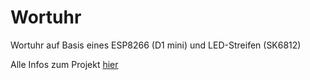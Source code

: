 # Wortuhr 
Wortuhr auf Basis eines ESP8266 (D1 mini) und LED-Streifen (SK6812)

Alle Infos zum Projekt [hier](https://blog.mt88.eu/2019/01/08/wortuhr-warum-nicht/)

